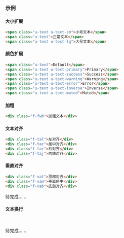### 示例
#### 大小扩展

<div class="m-example"></div>

```html
<span class="u-text u-text-sm">小号文本</span>
<span class="u-text">正常文本</span>
<span class="u-text u-text-lg">大号文本</span>
```

#### 颜色扩展

<div class="m-example"></div>

```html
<span class="u-text">Default</span>
<span class="u-text u-text-primary">Primary</span>
<span class="u-text u-text-success">Success</span>
<span class="u-text u-text-warning">Warning</span>
<span class="u-text u-text-error">Error</span>
<span class="u-text u-text-inverse">Inverse</span>
<span class="u-text u-text-muted">Muted</span>
```

#### 加粗

<div class="m-example"></div>

```html
<div class="f-fwb">加粗文本</div>
```

#### 文本对齐

<div class="m-example"></div>

```html
<div class="f-tal">左对齐</div>
<div class="f-tac">居中对齐</div>
<div class="f-tar">右对齐</div>
<div class="f-taj">两端对齐</div>
```

#### 垂直对齐

<div class="m-example"></div>

```html
<div class="f-vat">顶部对齐</div>
<div class="f-vam">垂直居中</div>
<div class="f-vab">底部对齐</div>
```

待完成……

#### 文本换行

<div class="m-example"></div>

```html
 
```

待完成……